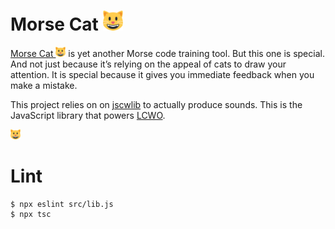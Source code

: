 # Morse Cat <img src="src/cat.svg" height="32">

[Morse Cat <img src="src/cat.svg" height="16">](https://morse.cat) is yet another Morse code training tool.
But this one is special.
And not just because it’s relying on the appeal of cats to draw your attention.
It is special because it gives you immediate feedback when you make a mistake.

This project relies on on [jscwlib](https://fkurz.net/ham/jscwlib.html) to actually produce sounds.
This is the JavaScript library that powers [LCWO](https://lcwo.net/).

<img src="src/cat.svg" height="16">

# Lint

```
$ npx eslint src/lib.js
$ npx tsc
```
